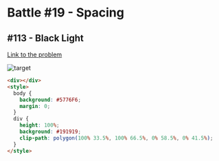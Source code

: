 # Battle #19 - Spacing

## #113 - Black Light

[Link to the problem](https://cssbattle.dev/play/113)

![target](https://cssbattle.dev/targets/113.png)

```html
<div></div>
<style>
  body {
    background: #5776F6;
    margin: 0;
  }
  div {
    height: 100%;
    background: #191919;
    clip-path: polygon(100% 33.5%, 100% 66.5%, 0% 58.5%, 0% 41.5%);
  }
</style>
```
